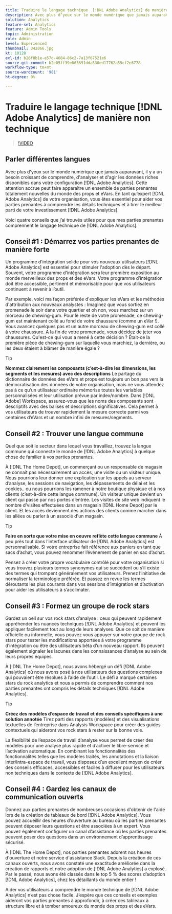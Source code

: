 ```yaml
---
title: Traduire le langage technique  [!DNL Adobe Analytics] de manière non technique
description: Avec plus d’yeux sur le monde numérique que jamais auparavant, il est de plus en plus nécessaire de comprendre, d’analyser et d’agir les données riches disponibles dans votre  [!DNL Adobe Analytics] configuration. Cette attention accrue peut faire apparaître un ensemble de parties prenantes totalement nouvelles du monde des props et eVars. En tant qu'expert  [!DNL Adobe Analytics] de votre entreprise, vous êtes essentiel pour aider vos parties prenantes à comprendre les détails techniques et à tirer le meilleur parti de votre investissement  [!DNL Adobe Analytics] .
solution: Analytics
feature-set: Analytics
feature: Admin Tools
topic: Administration
role: Admin
level: Experienced
thumbnail: 342066.jpg
kt: 10128
exl-id: b26f8b1e-e57d-4684-86c2-7a13f67521e6
source-git-commit: b2e05ff39e065691dda530ed17762a55cf2e6778
workflow-type: tm+mt
source-wordcount: '981'
ht-degree: 0%

---
```


# Traduire le langage technique [!DNL Adobe Analytics] de manière non technique

>[!VIDEO](https://video.tv.adobe.com/v/342066/?quality=12&learn=on)

## Parler différentes langues

Avec plus d&#39;yeux sur le monde numérique que jamais auparavant, il y a un besoin croissant de comprendre, d&#39;analyser et d&#39;agir les données riches disponibles dans votre configuration [!DNL Adobe Analytics]. Cette attention accrue peut faire apparaître un ensemble de parties prenantes totalement nouvelles du monde des props et eVars. En tant qu’expert [!DNL Adobe Analytics] de votre organisation, vous êtes essentiel pour aider vos parties prenantes à comprendre les détails techniques et à tirer le meilleur parti de votre investissement [!DNL Adobe Analytics].

Voici quatre conseils que j’ai trouvés utiles pour que mes parties prenantes comprennent le langage technique de [!DNL Adobe Analytics].

## Conseil #1 : Démarrez vos parties prenantes de manière forte

Un programme d&#39;intégration solide pour vos nouveaux utilisateurs [!DNL Adobe Analytics] est essentiel pour stimuler l&#39;adoption dès le départ. Souvent, votre programme d’intégration sera leur première exposition au monde merveilleux des props et des eVars. Votre programme d’intégration doit être accessible, pertinent et mémorisable pour que vos utilisateurs continuent à revenir à l’outil.

Par exemple, voici ma façon préférée d&#39;expliquer les eVars et les méthodes d&#39;attribution aux nouveaux analystes : Imaginez que vous sortiez en promenade le soir dans votre quartier et oh non, vous marchez sur un morceau de chewing-gum. Pour le reste de votre promenade, ce chewing-gum est maintenant collé au fond de votre chaussure (comme un eVar !). Vous avancez quelques pas et un autre morceau de chewing-gum est collé à votre chaussure. A la fin de votre promenade, vous décidez de jeter vos chaussures. Qu&#39;est-ce qui vous a mené à cette décision ? Était-ce la première pièce de chewing-gum sur laquelle vous marchiez, la dernière, ou les deux étaient à blâmer de manière égale ?

>[!TIP]
>
>**Nommez clairement les composants (c’est-à-dire les dimensions, les segments et les mesures) avec des descriptions**
>Le partage du dictionnaire de données des eVars et props est toujours un bon pas vers la démocratisation des données de votre organisation, mais ne vous attendez pas à ce qu’un utilisateur ordinaire mémorise toutes les variables personnalisées et leur utilisation prévue par index/nombre. Dans [!DNL Adobe] Workspace, assurez-vous que les noms des composants sont descriptifs avec des balises et descriptions significatives. Cela permet à vos utilisateurs de trouver rapidement la mesure correcte parmi vos centaines d’eVars et un nombre infini de mesures/segments.

## Conseil #2 : Trouver une langue commune

Quel que soit le secteur dans lequel vous travaillez, trouvez la langue commune qui connecte le monde de [!DNL Adobe Analytics] à quelque chose de familier à vos parties prenantes.

À [!DNL The Home Depot], un commerçant ou un responsable de magasin ne connaît pas nécessairement un accès, une visite ou un visiteur unique. Nous pourrions leur donner une explication sur les appels au serveur d’analyse, les sessions de navigation, les dépassements de délai et les cookies.. ou nous pourrions les ramener à notre boutique physique et à nos clients (c’est-à-dire cette langue commune). Un visiteur unique devient un client qui passe par nos portes d’entrée. Les visites de site web indiquent le nombre d’visites effectuées dans un magasin [!DNL Home Depot] par le client. Et les accès deviennent des actions des clients comme marcher dans les allées ou parler à un associé d&#39;un magasin.

>[!TIP]
>
>**Faire en sorte que votre mise en oeuvre reflète cette langue commune**
>À peu près tout dans l’interface utilisateur de [!DNL Adobe Analytics] est personnalisable. Si votre entreprise fait référence aux paniers en tant que sacs d’achat, vous pouvez renommer l’événement de panier en sac d’achat.
>
>Pensez à créer votre propre vocabulaire contrôlé pour votre organisation si vous trouvez plusieurs termes synonymes qui se succèdent ou s’il existe des termes qui trompent généralement vos utilisateurs. Prenez l’initiative de normaliser la terminologie préférée. Et passez en revue les termes déroutants les plus courants dans vos sessions d’intégration et d’activation pour aider les utilisateurs à s’acclimater.

## Conseil #3 : Formez un groupe de rock stars

Gardez un oeil sur vos rock stars d’analyse : ceux qui peuvent rapidement appréhender les nuances techniques [!DNL Adobe Analytics] et peuvent les appliquer facilement tout au long de leurs analyses. Que ce soit de manière officielle ou informelle, vous pouvez vous appuyer sur votre groupe de rock stars pour tester les modifications apportées à votre programme d’intégration ou être des utilisateurs bêta d’un nouveau rapport. Ils peuvent également signaler les lacunes dans les connaissances d’analyse au sein de leurs propres équipes.

À [!DNL The Home Depot], nous avons hébergé un défi [!DNL Adobe Analytics] où nous avons posé à nos utilisateurs des questions complexes qui pouvaient être résolues à l’aide de l’outil. Le défi a marqué certaines stars du rock analytics et nous a permis de comprendre comment nos parties prenantes ont compris les détails techniques [!DNL Adobe Analytics].

>[!TIP]
>
>**Créez des modèles d’espace de travail et des conseils spécifiques à une solution annotée**
>Tirez parti des rapports (modèles) et des visualisations textuelles de l’entreprise dans Analysis Workspace pour créer des guides contextuels qui aideront vos rock stars à rester sur la bonne voie.
>
>La flexibilité de l’espace de travail d’analyse vous permet de créer des modèles pour une analyse plus rapide et d’activer le libre-service et l’activation automatique. En combinant les fonctionnalités des fonctionnalités telles que les modèles traités, les annotations et la liaison inter/intra-espace de travail, vous disposez d’un excellent moyen de créer des conseils efficaces, accessibles et faciles à diffuser pour les utilisateurs non techniques dans le contexte de [!DNL Adobe Analytics].

## Conseil #4 : Gardez les canaux de communication ouverts

Donnez aux parties prenantes de nombreuses occasions d&#39;obtenir de l&#39;aide lors de la création de tableaux de bord [!DNL Adobe Analytics]. Vous pouvez accueillir des heures d’ouverture au bureau où les parties prenantes peuvent déposer leurs questions et être associées à un expert. Vous pouvez également configurer un canal d’assistance où les parties prenantes peuvent poser des questions dans un environnement d’apprentissage sécurisé.

À [!DNL The Home Depot], nos parties prenantes adorent nos heures d&#39;ouverture et notre service d&#39;assistance Slack. Depuis la création de ces canaux ouverts, nous avons constaté une exactitude améliorée dans la création de rapports et notre adoption de [!DNL Adobe Analytics] a explosé. Par le passé, nous avons été classés dans le top 5 % des scores d’adoption [!DNL Adobe Analytics], chez les détaillants du monde entier !

Aider vos utilisateurs à comprendre le monde technique de [!DNL Adobe Analytics] n’est pas chose facile. J’espère que ces conseils et exemples aideront vos parties prenantes à approfondir, à créer ces tableaux à structure libre et à tomber amoureux du monde des props et des eVars.
